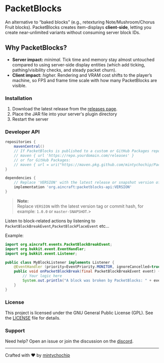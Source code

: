 # PacketBlocks

An alternative to “baked blocks” (e.g., retexturing Note/Mushroom/Chorus Fruit blocks). PacketBlocks creates item-displays **client-side**, letting you create near-unlimited variants without consuming server block IDs.

## Why PacketBlocks?

- **Server impact:** *minimal.* Tick time and memory stay almost untouched compared to using server-side display entities (which add ticking, pathing/visibility checks, and steady packet churn).
- **Client impact:** *higher.* Rendering and VRAM cost shifts to the player’s machine, so FPS and frame time scale with how many PacketBlocks are visible.

### Installation

1. Download the latest release from the [releases page](https://github.com/mintychochip/PacketBlocks/releases).
2. Place the JAR file into your server's plugin directory
3. Restart the server

### Developer API

```groovy
repositories {
    mavenCentral()
    // If PacketBlocks is published to a custom or GitHub Packages repository, add that repository here:
    // maven { url 'https://repo.yourdomain.com/releases' }
    // or for GitHub Packages:
    // maven { url = uri("https://maven.pkg.github.com/mintychochip/PacketBlocks") }
}

dependencies {
    // Replace 'VERSION' with the latest release or snapshot version of PacketBlocks
    implementation 'org.aincraft:packetblocks-api:VERSION'
}
```

> **Note:**  
> Replace `VERSION` with the latest version tag or commit hash, for example: `1.0.0` or `master-SNAPSHOT`.>

Listen to block-related actions by listening to `PacketBlockBreakEvent`,`PacketBlockPlaceEvent` etc...

Example:
```java
import org.aincraft.events.PacketBlockBreakEvent;
import org.bukkit.event.EventHandler;
import org.bukkit.event.Listener;

public class MyBlockListener implements Listener {
    @EventHandler (priority=EventPriority.MONITOR, ignoreCancelled=true)
    public void onPacketBlockBreak(final PacketBlockBreakEvent event) {
        // Your logic here
        System.out.println("A block was broken by PacketBlocks: " + event.getBlock().getType());
    }
}
```

### License

This project is licensed under the GNU General Public License (GPL). See the [LICENSE](LICENSE) file for details.

### Support

Need help? Open an issue or join the discussion on the [discord](https://discord.gg/Uh4NMurJ).

---

Crafted with ❤️ by [mintychochip](https://github.com/mintychochip)

